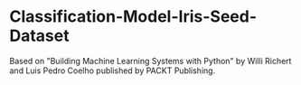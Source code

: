 # Classification-Model-Iris-Seed-Dataset

Based on "Building Machine Learning Systems with Python" by Willi Richert and Luis Pedro Coelho published by PACKT Publishing.

